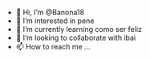 - 👋 Hi, I’m @Banona18
- 👀 I’m interested in pene
- 🌱 I’m currently learning como ser feliz
- 💞️ I’m looking to collaborate with ibai
- 📫 How to reach me ...

<!---
Banona18/Banona18 is a ✨ special ✨ repository because its `README.md` (this file) appears on your GitHub profile.
You can click the Preview link to take a look at your changes.
--->
